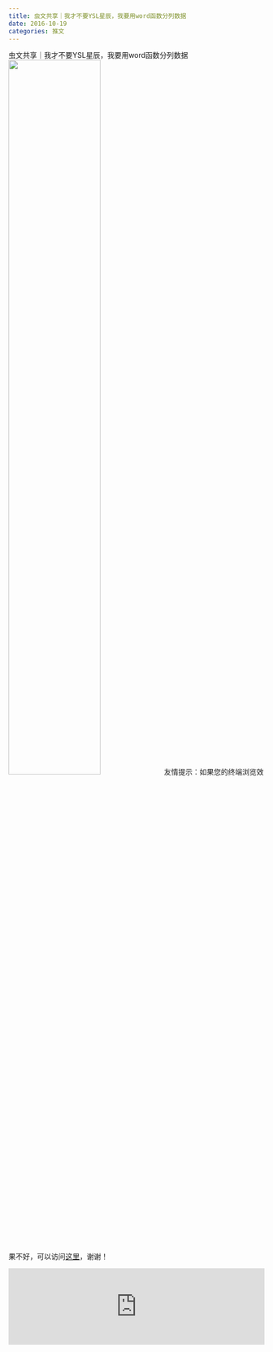 ```yaml
---
title: 虫文共享｜我才不要YSL星辰，我要用word函数分列数据
date: 2016-10-19
categories: 推文
---
```

虫文共享｜我才不要YSL星辰，我要用word函数分列数据
<img src="http://mmbiz.qpic.cn/mmbiz_jpg/ACviaWTBFxhZE4xAShWGE3Aey0ltKibSmrZibL1icvwcZrUcAIlkKwVC8uSEUw7GuMgha77TfUt51YN3WaSMicScLtA/0?wx_fmt=jpeg" style="width: 60%; height: auto;"/><!--more-->
友情提示：如果您的终端浏览效果不好，可以访问[这里](https://stata-club.github.io/stata_article/2016-10-19.html)，谢谢！
<iframe src="https://stata-club.github.io/stata_article/2016-10-19.html" id="iframepage" frameborder="0" scrolling="no" marginheight="0" marginwidth="0" width="100%" onLoad="iFrameHeight()"></iframe>
<script type="text/javascript" language="javascript">
function iFrameHeight() {
var ifm= document.getElementById("iframepage");
var subWeb = document.frames ? document.frames["iframepage"].document : ifm.contentDocument;   
if(ifm != null && subWeb != null) {
 ifm.height = subWeb.body.scrollHeight;
} 
} 
</script> 
